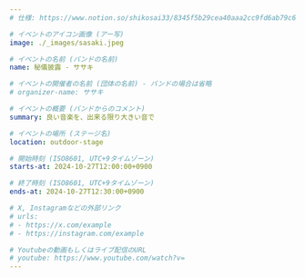 ```yaml
---
# 仕様: https://www.notion.so/shikosai33/8345f5b29cea40aaa2cc9fd6ab79c6a6?pvs=4#9ae1134163bc41fca64fb5161acf4e19

# イベントのアイコン画像 (アー写)
image: ./_images/sasaki.jpeg

# イベントの名前 (バンドの名前)
name: 秘儀披露 - ササキ

# イベントの開催者の名前 (団体の名前) - バンドの場合は省略
# organizer-name: ササキ

# イベントの概要 (バンドからのコメント)
summary: 良い音楽を、出来る限り大きい音で

# イベントの場所 (ステージ名)
location: outdoor-stage

# 開始時刻 (ISO8601, UTC+9タイムゾーン)
starts-at: 2024-10-27T12:00:00+0900

# 終了時刻 (ISO8601, UTC+9タイムゾーン)
ends-at: 2024-10-27T12:30:00+0900

# X, Instagramなどの外部リンク
# urls:
# - https://x.com/example
# - https://instagram.com/example

# Youtubeの動画もしくはライブ配信のURL
# youtube: https://www.youtube.com/watch?v=
---
```

